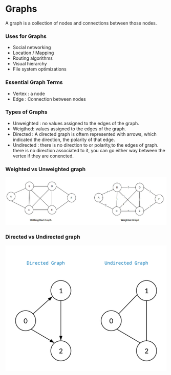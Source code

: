 # Graphs

A graph is a collection of nodes and connections between those nodes.

### Uses for Graphs

- Social networking
- Location / Mapping
- Routing algorithms
- Visual hierarchy
- File system optimizations

### Essential Graph Terms

- Vertex : a node
- Edge : Connection between nodes

### Types of Graphs

- Unweighted : no values assigned to the edges of the graph.
- Weigthed: values assigned to the edges of the graph.
- Directed : A directed graph is oftern represented with arrows, which indicated the direction, the polarity of that edge.
- Undirected : there is no direction to or polarity,to the edges of graph. there is no direction associated to it, you can go either way between the vertex if they are conencted.

### Weighted vs Unweighted graph

![Weighted vs Unweighted graph](weightedVsUnweightedGraph.png)

### Directed vs Undirected graph
![Directed vs Undirected graph](directedGraph.png)
